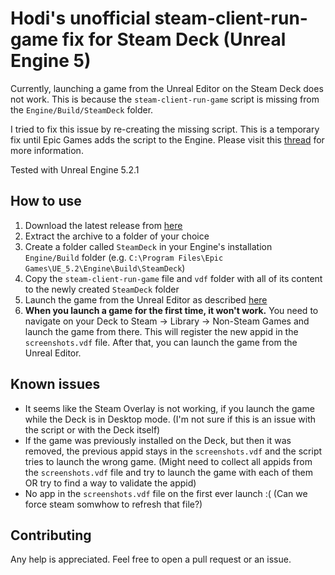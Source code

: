 # Hodi's unofficial steam-client-run-game fix for Steam Deck (Unreal Engine 5)

Currently, launching a game from the Unreal Editor on the Steam Deck does not work. This is because the `steam-client-run-game` script is missing from the `Engine/Build/SteamDeck` folder. 

I tried to fix this issue by re-creating the missing script. This is a temporary fix until Epic Games adds the script to the Engine. Please visit this [thread](https://forums.unrealengine.com/t/launching-on-steam-deck-does-not-work-on-ue-5-1/737750) for more information.

Tested with Unreal Engine 5.2.1

## How to use

1. Download the latest release from [here](https://github.com/dhodvogner/steam-client-run-game/archive/refs/heads/main.zip)
2. Extract the archive to a folder of your choice
3. Create a folder called `SteamDeck` in your Engine's installation `Engine/Build` folder (e.g. `C:\Program Files\Epic Games\UE_5.2\Engine\Build\SteamDeck`)
4. Copy the `steam-client-run-game` file and `vdf` folder with all of its content to the newly created `SteamDeck` folder
5. Launch the game from the Unreal Editor as described [here](https://docs.unrealengine.com/5.2/en-US/steam-deck-quick-start-in-unreal-engine/)
6. **When you launch a game for the first time, it won't work.** You need to navigate on your Deck to Steam -> Library -> Non-Steam Games and launch the game from there. This will register the new appid in the `screenshots.vdf` file. After that, you can launch the game from the Unreal Editor.

## Known issues

- It seems like the Steam Overlay is not working, if you launch the game while the Deck is in Desktop mode. (I'm not sure if this is an issue with the script or with the Deck itself)
- If the game was previously installed on the Deck, but then it was removed, the previous appid stays in the `screenshots.vdf` and the script tries to launch the wrong game. (Might need to collect all appids from the `screenshots.vdf` file and try to launch the game with each of them OR try to find a way to validate the appid)
- No app in the `screenshots.vdf` file on the first ever launch :( (Can we force steam somwhow to refresh that file?)

## Contributing

Any help is appreciated. Feel free to open a pull request or an issue.